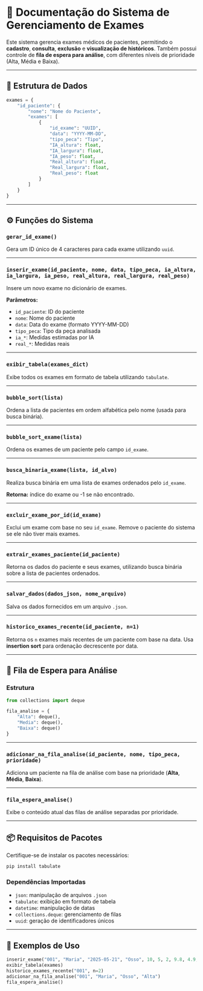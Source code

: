 
# 📘 Documentação do Sistema de Gerenciamento de Exames

Este sistema gerencia exames médicos de pacientes, permitindo o **cadastro**, **consulta**, **exclusão** e **visualização de históricos**. Também possui controle de **fila de espera para análise**, com diferentes níveis de prioridade (Alta, Média e Baixa).

---

## 📂 Estrutura de Dados

```python
exames = {
    "id_paciente": {
        "nome": "Nome do Paciente",
        "exames": [
            {
                "id_exame": "UUID",
                "data": "YYYY-MM-DD",
                "tipo_peca": "Tipo",
                "IA_altura": float,
                "IA_largura": float,
                "IA_peso": float,
                "Real_altura": float,
                "Real_largura": float,
                "Real_peso": float
            }
        ]
    }
}
```

---

## ⚙️ Funções do Sistema

### `gerar_id_exame()`
Gera um ID único de 4 caracteres para cada exame utilizando `uuid`.

---

### `inserir_exame(id_paciente, nome, data, tipo_peca, ia_altura, ia_largura, ia_peso, real_altura, real_largura, real_peso)`
Insere um novo exame no dicionário de exames.

**Parâmetros:**
- `id_paciente`: ID do paciente
- `nome`: Nome do paciente
- `data`: Data do exame (formato YYYY-MM-DD)
- `tipo_peca`: Tipo da peça analisada
- `ia_*`: Medidas estimadas por IA
- `real_*`: Medidas reais

---

### `exibir_tabela(exames_dict)`
Exibe todos os exames em formato de tabela utilizando `tabulate`.

---

### `bubble_sort(lista)`
Ordena a lista de pacientes em ordem alfabética pelo nome (usada para busca binária).

---

### `bubble_sort_exame(lista)`
Ordena os exames de um paciente pelo campo `id_exame`.

---

### `busca_binaria_exame(lista, id_alvo)`
Realiza busca binária em uma lista de exames ordenados pelo `id_exame`.

**Retorna:** índice do exame ou -1 se não encontrado.

---

### `excluir_exame_por_id(id_exame)`
Exclui um exame com base no seu `id_exame`. Remove o paciente do sistema se ele não tiver mais exames.

---

### `extrair_exames_paciente(id_paciente)`
Retorna os dados do paciente e seus exames, utilizando busca binária sobre a lista de pacientes ordenados.

---

### `salvar_dados(dados_json, nome_arquivo)`
Salva os dados fornecidos em um arquivo `.json`.

---

### `historico_exames_recente(id_paciente, n=1)`
Retorna os `n` exames mais recentes de um paciente com base na data. Usa **insertion sort** para ordenação decrescente por data.

---

## 📑 Fila de Espera para Análise

### Estrutura
```python
from collections import deque

fila_analise = {
    "Alta": deque(),
    "Media": deque(),
    "Baixa": deque()
}
```

---

### `adicionar_na_fila_analise(id_paciente, nome, tipo_peca, prioridade)`
Adiciona um paciente na fila de análise com base na prioridade (**Alta**, **Média**, **Baixa**).

---

### `fila_espera_analise()`
Exibe o conteúdo atual das filas de análise separadas por prioridade.

---

## 📦 Requisitos de Pacotes

Certifique-se de instalar os pacotes necessários:

```bash
pip install tabulate
```

### Dependências Importadas

- `json`: manipulação de arquivos `.json`
- `tabulate`: exibição em formato de tabela
- `datetime`: manipulação de datas
- `collections.deque`: gerenciamento de filas
- `uuid`: geração de identificadores únicos

---

## 🧪 Exemplos de Uso

```python
inserir_exame("001", "Maria", "2025-05-21", "Osso", 10, 5, 2, 9.8, 4.9, 2.1)
exibir_tabela(exames)
historico_exames_recente("001", n=2)
adicionar_na_fila_analise("001", "Maria", "Osso", "Alta")
fila_espera_analise()
```
